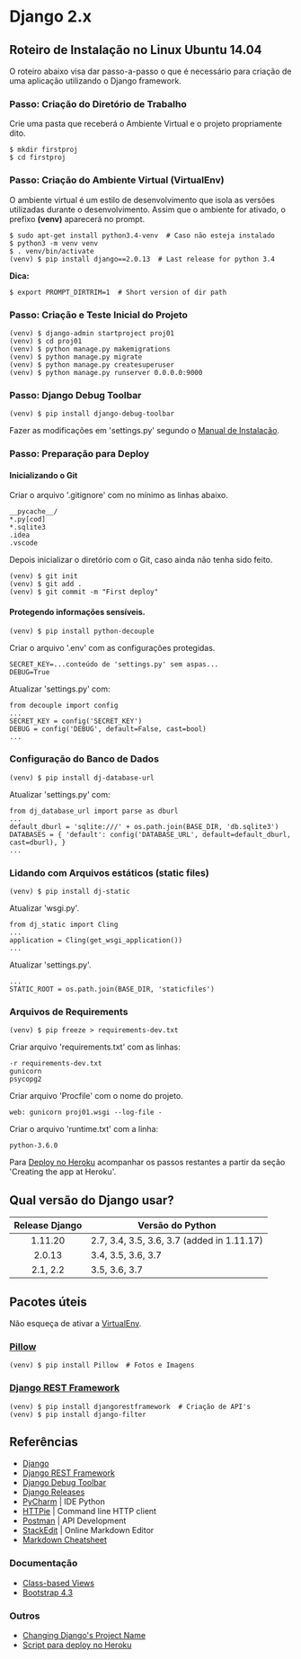 # Django 2.x 
## Roteiro de Instalação no Linux Ubuntu 14.04
O roteiro abaixo visa dar passo-a-passo o que é necessário para criação de uma aplicação utilizando o Django framework.

### Passo: Criação do Diretório de Trabalho
Crie uma pasta que receberá o Ambiente Virtual e o projeto propriamente dito.
```shell
$ mkdir firstproj
$ cd firstproj
```
<a name="step_virtualenv"></a>
### Passo: Criação do Ambiente Virtual (VirtualEnv) 
O ambiente virtual é um estilo de desenvolvimento que isola as versões utilizadas durante o desenvolvimento.
Assim que o ambiente for ativado, o prefixo **(venv)** aparecerá no prompt.
```shell
$ sudo apt-get install python3.4-venv  # Caso não esteja instalado
$ python3 -m venv venv
$ . venv/bin/activate
(venv) $ pip install django==2.0.13  # Last release for python 3.4
```
**Dica:**
```shell
$ export PROMPT_DIRTRIM=1  # Short version of dir path
```
### Passo: Criação e Teste Inicial do Projeto
```shell
(venv) $ django-admin startproject proj01
(venv) $ cd proj01
(venv) $ python manage.py makemigrations
(venv) $ python manage.py migrate
(venv) $ python manage.py createsuperuser
(venv) $ python manage.py runserver 0.0.0.0:9000
```

### Passo: Django Debug Toolbar
```shell
(venv) $ pip install django-debug-toolbar
```
Fazer as modificações em 'settings.py' segundo o [Manual de Instalação][DjDebugToolbarInstall].

### Passo: Preparação para Deploy
#### Inicializando o Git
Criar o arquivo '.gitignore' com no mínimo as linhas abaixo.
```shell
__pycache__/
*.py[cod]
*.sqlite3
.idea
.vscode
```
Depois inicializar o diretório com o Git, caso ainda não tenha sido feito.
```shell
(venv) $ git init
(venv) $ git add .
(venv) $ git commit -m "First deploy"
```
#### Protegendo informações sensíveis.
```shell
(venv) $ pip install python-decouple
```
Criar o arquivo '.env' com as configurações protegidas.
```shell
SECRET_KEY=...conteúdo de 'settings.py' sem aspas...
DEBUG=True
```
Atualizar 'settings.py' com:
```shell
from decouple import config
...
SECRET_KEY = config('SECRET_KEY')
DEBUG = config('DEBUG', default=False, cast=bool)
...
```
### Configuração do Banco de Dados
```shell
(venv) $ pip install dj-database-url
```
Atualizar 'settings.py' com:
```shell
from dj_database_url import parse as dburl
...
default_dburl = 'sqlite:///' + os.path.join(BASE_DIR, 'db.sqlite3')
DATABASES = { 'default': config('DATABASE_URL', default=default_dburl, cast=dburl), }
...
```
### Lidando com Arquivos estáticos (static files)
```shell
(venv) $ pip install dj-static
```
Atualizar 'wsgi.py'.
```shell
from dj_static import Cling
...
application = Cling(get_wsgi_application())
...
```
Atualizar 'settings.py'.
```shell
...
STATIC_ROOT = os.path.join(BASE_DIR, 'staticfiles')
```
### Arquivos de Requirements
```shell
(venv) $ pip freeze > requirements-dev.txt
```
Criar arquivo 'requirements.txt' com as linhas:
```shell
-r requirements-dev.txt
gunicorn
psycopg2
```
Criar arquivo 'Procfile' com o nome do projeto.
```shell
web: gunicorn proj01.wsgi --log-file -
```
Criar o arquivo 'runtime.txt' com a linha:
```shell
python-3.6.0
```
Para [Deploy no Heroku][DeployHeroku] acompanhar os passos restantes a partir da
seção 'Creating the app at Heroku'.

## Qual versão do Django usar?
Release Django |Versão do Python                                       
:-------------:|---------------------------------------------
1.11.20    |2.7, 3.4, 3.5, 3.6, 3.7 (added in 1.11.17)   
2.0.13	   |3.4, 3.5, 3.6, 3.7                           
2.1, 2.2   |3.5, 3.6, 3.7                                

## Pacotes úteis
Não esqueça de ativar a [VirtualEnv](#step_virtualenv).

### [Pillow][Pillow]
```shell
(venv) $ pip install Pillow  # Fotos e Imagens
```
### [Django REST Framework][DjangoREST]
```shell  
(venv) $ pip install djangorestframework  # Criação de API's
(venv) $ pip install django-filter
```

## Referências

- [Django][Django]
- [Django REST Framework][DjangoREST]  
- [Django Debug Toolbar][DJangoDebugToolbar]
- [Django Releases][DjDocReleases]
- [PyCharm][PyCharm] | IDE Python
- [HTTPie][HTTPie] | Command line HTTP client
- [Postman][Postman] | API Development  
- [StackEdit][StackEdit] | Online Markdown Editor 
- [Markdown Cheatsheet][MDCheatSheet]

### Documentação

- [Class-based Views][ClassBasedViews]
- [Bootstrap 4.3][BootstrapDocs]

### Outros

- [Changing Django's Project Name][ChangeProjectName]
- [Script para deploy no Heroku][DeployHeroku]

[Django]: https://www.djangoproject.com "Official Website"
[DjangoREST]: https://www.django-rest-framework.org "Official Website"
[DjDocReleases]: https://docs.djangoproject.com/pt-br/2.1/releases "Django Docs"
[DjangoDebugToolbar]: https://django-debug-toolbar.readthedocs.io "Official"
[DjDebugToolbarInstall]: https://django-debug-toolbar.readthedocs.io/en/latest/installation.html
[Postman]: https://www.getpostman.com "Official Website"
[HTTPie]: https://httpie.org "Official Website"
[Pillow]: https://pillow.readthedocs.io/en/stable "Official Website"
[StackEdit]: https://stackedit.io "Official Website"
[MDCheatSheet]: https://github.com/adam-p/markdown-here/wiki/Markdown-Cheatsheet "Contrib Github"
[PyCharm]: https://www.jetbrains.com/pycharm "Official Website"
[ChangeProjectName]: https://www.techinfected.net/2016/08/how-to-change-your-django-project-name.html

[ClassBasedViews]: https://docs.djangoproject.com/en/2.0/topics/class-based-views
[BootstrapDocs]: https://getbootstrap.com/docs/4.3 "Bootstrap 4.3"
[DeployHeroku]: https://github.com/rroque6428/django-heroku "Gregory Script"